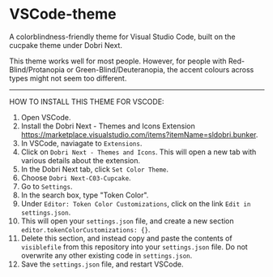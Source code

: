 # VSCode-theme
A colorblindness-friendly theme for Visual Studio Code, built on the cucpake theme under Dobri Next.

This theme works well for most people. However, for people with Red-Blind/Protanopia or Green-Blind/Deuteranopia, the accent colours across types might not seem too different.

--------------------

HOW TO INSTALL THIS THEME FOR VSCODE:
1. Open VSCode.
2. Install the Dobri Next - Themes and Icons Extension https://marketplace.visualstudio.com/items?itemName=sldobri.bunker.
3. In VSCode, naviagate to `Extensions`.
4. Click on `Dobri Next - Themes and Icons`. This will open a new tab with various details about the extension.
5. In the Dobri Next tab, click `Set Color Theme`.
6. Choose `Dobri Next-C03-Cupcake`.
7. Go to `Settings`.
8. In the search box, type "Token Color".
9. Under `Editor: Token Color Customizations`, click on the link `Edit in settings.json`.
10. This will open your `settings.json` file, and create a new section `editor.tokenColorCustomizations: {}`.
11. Delete this section, and instead copy and paste the contents of `visiblefile` from this repository into your `settings.json` file. Do not overwrite any other existing code in `settings.json`.
12. Save the `settings.json` file, and restart VSCode.
